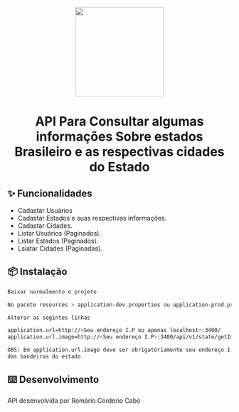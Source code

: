 <p align="center">
  <a href="https://ant.design">
    <img width="200" src="https://miro.medium.com/max/600/1*gxXLMIuJDHCH7fwIgEP1cg.png">
  </a>
</p>

<h1 align="center">API Para Consultar algumas informações Sobre estados Brasileiro e as respectivas cidades do Estado</h1>


## ✨ Funcionalidades

- Cadastar Usuários
- Cadastar Estados e suas respectivas informações.
- Cadastar Cidades.
- Listar Usuários (Paginados).
- Listar Estados (Paginados).
- Lsiatar Cidades (Paginadas).

## 📦 Instalação

```bash
Baixar normalmento o projeto
```

```bash
No pacote resources > application-dev.properties ou application-prod.properties

Alterar as segintes linhas

application.url=http://<Seu endereço I.P ou apenas localhost>:3400/
application.url.image=http://<Seu endereço I.P>:3400/api/v1/state/getImage/

OBS: Em application.url.image deve ser obrigatóriamente seu endereço I.P pois é o link para as imagens 
das bandeiras do estado
```


## ⌨️ Desenvolvimento

API desenvolvida por Romário Corderio Cabó

